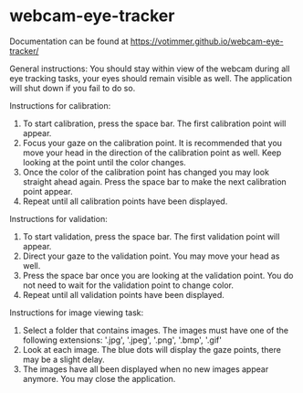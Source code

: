 # webcam-eye-tracker

Documentation can be found at https://votimmer.github.io/webcam-eye-tracker/

General instructions:
You should stay within view of the webcam during all eye tracking tasks, your eyes should remain visible as well. The application will shut down if you fail to do so.

Instructions for calibration:
1. To start calibration, press the space bar. The first calibration point will appear.
2. Focus your gaze on the calibration point. It is recommended that you move your head in the direction of the calibration point as well. Keep looking at the point until the color changes.
3. Once the color of the calibration point has changed you may look straight ahead again. Press the space bar to  make the next calibration point appear.
4. Repeat until all calibration points have been displayed.

Instructions for validation:
1. To start validation, press the space bar. The first validation point will appear.
2. Direct your gaze to the validation point. You may move your head as well.
3. Press the space bar once you are looking at the validation point. You do not need to wait for the validation point to change color.
4. Repeat until all validation points have been displayed.

Instructions for image viewing task:
1. Select a folder that contains images. The images must have one of the following extensions: '.jpg', '.jpeg', '.png', '.bmp', '.gif'
2. Look at each image. The blue dots will display the gaze points, there may be a slight delay.
3. The images have all been displayed when no new images appear anymore. You may close the application.  
